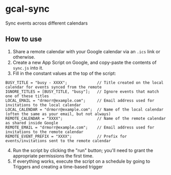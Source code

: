 # gcal-sync

Sync events across different calendars

## How to use

1. Share a remote calendar with your Google calendar via an `.ics` link or otherwise.
2. Create a new App Script on Google, and copy-paste the contents of `sync.js` into it.
3. Fill in the constant values at the top of the script:

```
BUSY_TITLE = "busy - XXXX";             // Title created on the local calendar for events synced from the remote
IGNORE_TITLES = [BUSY_TITLE, "busy"];   // Ignore events that match one of these titles
LOCAL_EMAIL = "drmorr@example.com";     // Email address used for invitations to the local calendar
LOCAL_CALENDAR = "drmorr@example.com";  // Name of the local calendar (often the same as your email, but not always)
REMOTE_CALENDAR = "XXXX";               // Name of the remote calendar as shared inside Google
REMOTE_EMAIL = "drmorr@example.com";    // Email address used for invitations to the remote calendar
REMOTE_EVENT_PREFIX = "XXXX";           // Prefix for events/invitations sent to the remote calendar
```

4. Run the script by clicking the "run" button; you'll need to grant the appropriate permissions the first time.
5. If everything works, execute the script on a schedule by going to Triggers and creating a time-based trigger
